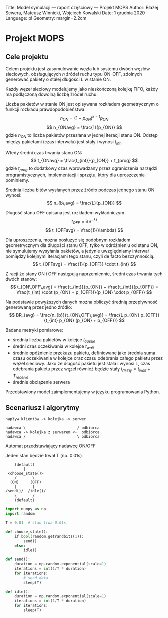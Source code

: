 Title: Model symulacji — raport częściowy — Projekt MOPS
Author: Błażej Sewera, Mateusz Winnicki, Wojciech Kowalski
Date: 1 grudnia 2020
Language: pl
Geometry: margin=2.2cm

# Projekt MOPS

## Cele projektu
Celem projektu jest zasymulowanie węzła lub systemu dwóch węzłów sieciowych,
obsługujących $n$ źródeł ruchu typu ON-OFF, zdolnych generować pakiety o
stałej długości $L$ w stanie ON.

Każdy węzeł sieciowy modelujemy jako nieskończoną kolejkę FIFO, każdy ma
podłączoną dowolną liczbę źródeł ruchu.

Liczba pakietów w stanie ON jest opisywana rozkładem geometrycznym o funkcji
rozkładu prawdopodobieństwa:
$$
n_{ON} = (1-p_{ON})^{k-1} p_{ON}
$$
$$
n_{ONavg} = \frac{1}{p_{ON}}
$$
gdzie $n_{ON}$ to liczba pakietów przesłana w jednej iteracji stanu ON.
Odstęp między pakietami (czas interwału) jest stały i wynosi $t_{int}$.

Wtedy średni czas trwania stanu ON:
$$
t_{ONavg} = \frac{t_{int}}{p_{ON}} + t_{prog}
$$
gdzie $t_{prog}$ to dodatkowy czas wprowadzany przez ograniczenia narzędzi
programistycznych, implementacji i sprzętu, który dla uproszczenia pominiemy.

Średnia liczba bitów wysłanych przez źródło podczas jednego stanu ON wynosi:
$$
n_{b\,avg} = \frac{L}{p_{ON}}
$$

Długość stanu OFF opisana jest rozkładem wykładniczym.
$$
t_{OFF} = \lambda e^{-\lambda t}
$$
$$
t_{OFFavg} = \frac{1}{\lambda}
$$

Dla uproszczenia, można posłużyć się podobnym rozkładem geometrycznym dla
długości stanu OFF, tylko w odróżnieniu od stanu ON, nie symulujemy wysyłania
pakietów, a jedynie uwzględniamy interwał pomiędzy kolejnymi iteracjami tego
stanu, czyli de facto bezczynnością.
$$
t_{OFFavg} = \frac{1}{p_{OFF}} \cdot t_{int}
$$

Z racji że stany ON i OFF następują naprzemiennie, średni czas trwania tych dwóch stanów:
$$
t_{ON\,OFF\,avg} = \frac{t_{int}}{p_{ON}} + \frac{t_{int}}{p_{OFF}} = \frac{t_{int} \cdot (p_{ON} + p_{OFF})}{p_{ON} \cdot p_{OFF}}
$$

Na podstawie powyższych danych można obliczyć średnią przepływność generowaną przez jedno źródło:
$$
BR_{avg} = \frac{n_{b}}{t_{ON\,OFF\,avg}} = \frac{L p_{ON} p_{OFF}}{t_{int} p_{ON} (p_{ON} + p_{OFF})}
$$

Badane metryki pomiarowe:
- średnia liczba pakietów w kolejce $l_{queue}$
- średni czas oczekiwania w kolejce $t_{wait}$
- średnie opóźnienie przekazu pakietu, definiowane jako średnia suma czasu
  oczekiwania w kolejce oraz czasu odebrania całego pakietu przez węzeł
  sieciowy. Jako że długość pakietu jest stała i wynosi L, czas odebrania
  pakietu przez węzeł również będzie stały $t_{delay} = t_{wait} + T_{receive}$
- średnie obciążenie serwera

Przedstawiony model zaimplementujemy w języku programowania Python.

## Scenariusz i algorytmy

```
napływ klientów -> kolejka -> serwer

nadawca \                       / odbiorca
nadawca -> kolejka z serwerem <-  odbiorca
nadawca /                       \ odbiorca
```

Automat przedstawiający nadawcę ON/OFF

Jeden stan będzie trwał T (np. 0.01s)

```
    (default)
        |
 <choose_state()>
    /       \
  (ON)     (OFF)
    |       |
/send()/  /idle()/
    \       /
    (default)
```

```python
import numpy as np
import random

T = 0.01  # stan trwa 0.01s

def choose_state():
    if bool(random.getrandbits(1)):
        send()
    else:
        idle()

def send():
    duration = np.random.exponential(scale=1)
    iterations = int(1/T * duration)
    for iterations:
        # send data
        sleep(T)

def idle():
    duration = np.random.exponential(scale=1)
    iterations = int(1/T * duration)
    for iterations:
        sleep(T)
```
